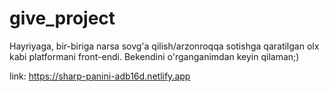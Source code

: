 # give_project
Hayriyaga, bir-biriga narsa sovg'a qilish/arzonroqqa sotishga qaratilgan olx kabi platformani front-endi.
Bekendini o'rganganimdan keyin qilaman;)

link: https://sharp-panini-adb16d.netlify.app
